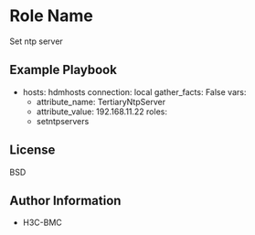 Role Name
=========
Set ntp server

Example Playbook
----------------
- hosts: hdmhosts
  connection: local
  gather_facts: False
  vars:
    - attribute_name: TertiaryNtpServer 
    - attribute_value: 192.168.11.22
  roles:
    - setntpservers

License
-------

BSD

Author Information
------------------

- H3C-BMC

